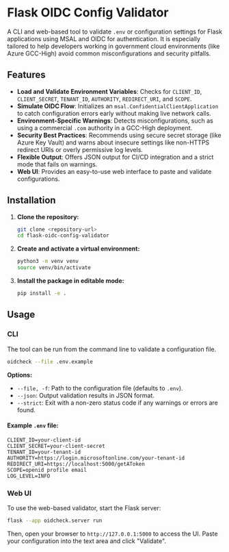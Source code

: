 # Flask OIDC Config Validator

A CLI and web-based tool to validate `.env` or configuration settings for Flask applications using MSAL and OIDC for authentication. It is especially tailored to help developers working in government cloud environments (like Azure GCC-High) avoid common misconfigurations and security pitfalls.

## Features

- **Load and Validate Environment Variables**: Checks for `CLIENT_ID`, `CLIENT_SECRET`, `TENANT_ID`, `AUTHORITY`, `REDIRECT_URI`, and `SCOPE`.
- **Simulate OIDC Flow**: Initializes an `msal.ConfidentialClientApplication` to catch configuration errors early without making live network calls.
- **Environment-Specific Warnings**: Detects misconfigurations, such as using a commercial `.com` authority in a GCC-High deployment.
- **Security Best Practices**: Recommends using secure secret storage (like Azure Key Vault) and warns about insecure settings like non-HTTPS redirect URIs or overly permissive log levels.
- **Flexible Output**: Offers JSON output for CI/CD integration and a strict mode that fails on warnings.
- **Web UI**: Provides an easy-to-use web interface to paste and validate configurations.

## Installation

1.  **Clone the repository:**
    ```bash
    git clone <repository-url>
    cd flask-oidc-config-validator
    ```

2.  **Create and activate a virtual environment:**
    ```bash
    python3 -m venv venv
    source venv/bin/activate
    ```

3.  **Install the package in editable mode:**
    ```bash
    pip install -e .
    ```

## Usage

### CLI

The tool can be run from the command line to validate a configuration file.

```bash
oidcheck --file .env.example
```

**Options:**

- `--file, -f`: Path to the configuration file (defaults to `.env`).
- `--json`: Output validation results in JSON format.
- `--strict`: Exit with a non-zero status code if any warnings or errors are found.

#### Example `.env` file:

```env
CLIENT_ID=your-client-id
CLIENT_SECRET=your-client-secret
TENANT_ID=your-tenant-id
AUTHORITY=https://login.microsoftonline.com/your-tenant-id
REDIRECT_URI=https://localhost:5000/getAToken
SCOPE=openid profile email
LOG_LEVEL=INFO
```

### Web UI

To use the web-based validator, start the Flask server:

```bash
flask --app oidcheck.server run
```

Then, open your browser to `http://127.0.0.1:5000` to access the UI. Paste your configuration into the text area and click "Validate".
